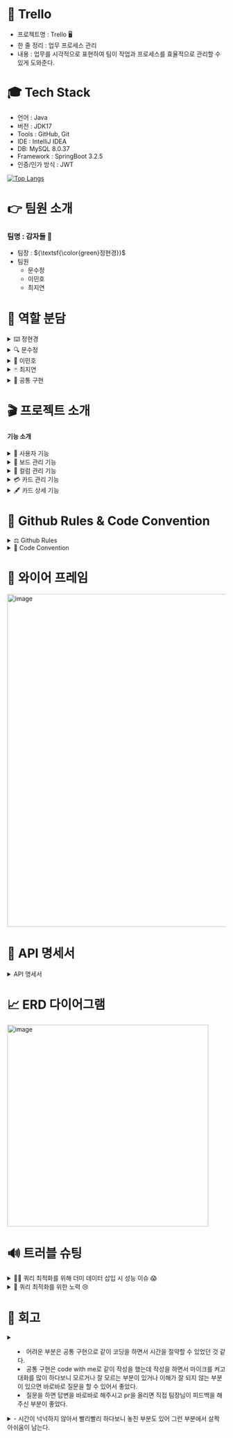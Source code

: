# 📌 Trello
- 프로젝트명 : Trello 🖥️
- 한 줄 정리 : 업무 프로세스 관리
- 내용 : 업무를 시각적으로 표현하여 팀이 작업과 프로세스를 효율적으로 관리할 수 있게 도와준다.
  
  
# 🎓 Tech Stack
- 언어 : Java
- 버전 : JDK17
- Tools : GitHub, Git
- IDE : IntelliJ IDEA
- DB: MySQL 8.0.37
- Framework : SpringBoot 3.2.5
- 인증/인가 방식 : JWT

[![Top Langs](https://github-readme-stats.vercel.app/api/top-langs/?username=dlalwn&layout=compact)](https://github.com/dlalwn/github-readme-stats)
  
# 👉 팀원 소개
### 팀명 : 감자들 🥔<br>
- 팀장  : ${\textsf{\color{green}정현경}}$
- 팀원 
  - 문수정
  - 이민호
  - 최지연

# 👊 역할 분담
<details>
<summary>
⌨️ 정현경 
</summary>

- 카드 상세 기능(댓글)
  - 댓글 작성
  - 댓글 조회
</details>
<details>
<summary> 
🔍 문수정
</summary>

- 컬럼 관리 기능
  - 컬럼 생성
  - 컬럼 삭제
</details>
<details>
<summary>
📔 이민호
</summary>

- 보드 관리 기능
  - 보드 목록 조회
  - 보드 생성
  - 보드 수정
  - 보드 삭제
  - 보드 초대
</details>
<details>
<summary>
🃏 최지연
</summary>

- 카드 관리 기능
  - 카드 목록 조회
  - 카드 생성
  - 카드 수정
  - 카드 삭제
</details>  

<details>
<summary>
  🙏 공통 구현
</summary>
 - 사용자 기능 : 로그인, 로그 아웃, 회원 가입<br>
 - Entity 설계<br>
 - 컬럼, 카드 순서 이동(수정)<br>
 - 쿼리 최적화<br>
 - 프론트
</details>

# 🎬 프로젝트 소개
#### 기능 소개
<details>
<summary>
🔐 사용자 기능
</summary>

- 로그인
  - 회원 가입된 사용자라면 email과 password를 사용해 로그인 가능
  - header에 토큰을 추가해 로그인에 성공하면 성공 상태코드 메세지 반환
  - 유효하지 않은 사용자 저오로 로그인을 시도한 경우 에러 메세지 반환
  - email과 password가 일치하지 않은 경우 에러 메세지 반환
- 로그 아웃
  - 로그아웃 시, 발생한 토큰 초기화
  - 로그아웃 후 초기화된 Refresh Token 재사용 불가
- 회원가입
  - 중복된 email이 존재하지 않는 경우 성공 메세지 반환
  - 권한
    - Manager : 보드 관계 없이 카드 전체 조회
    - User
      - 보드, 컬럼, 카드 조회 가능
      - 카드 -> 본인이 생성한 항목에 대해서만 권한 존재
      - 보드 -> 초재 받은 모든 보드에서 생성된 카드 전체 조회
    - 중복된 email이 존재하거나 email, password 조건에 맞지 않은 경우 에러 메세지 반환
</details>
<details>
<summary>
📑 보드 관리 기능
</summary>

- 보드 목록 조회
  - 생성된 보드 조회 가능
- 보드 생성
  - 보드 이름, 한 줄 설명 필수 데이터가 있다면 생성 가능
  - 권한에 맞지 않는 사용자가 생성을 시도하거나 필수 데이터가 존재하지 않는 경우 에러 메세지 반환
- 보드 수정
  - 보드 이름, 한 줄 설명 필수 데이터 수정 가능
  - 권한에 맞지 않는 사용자가 생성을 시도하거나 필수 데이터가 존재하지 않는 경우 에러 메세지 반환
- 보드 삭제
  - 보드 삭제 가능
  - 권한에 맞지 않는 사용자가 삭제를 시도하거나 이미 삭제된 보드인 경우 에러 메세지 반환
- 보드 초대
  - 보드에 사용자 초대 가능
  - MANAGER 권한을 가지고 있는 사용자는 본인이 생성한 보드 혹은 초대받은 보드에 대해서 다른 사용자를 초대할 권한을 가질 수 있음
     권한에 맞지 않는 사용자가 초대를 시도하거나, 이미 해당 보드에 초대된 사용자인 경우, 조내하지 않은 사용자인 경우 메세지 반환
</details>
<details>
<summary>
🔖 컬럼 관리 기능
</summary>

- 컬럼 생성
  - 보드에 컬럼 생성 가능
  - 상태 이름 필수 데이터가 존재해야 함
  - 권한에 맞지 않는 사용자가 생성을 시도하거나 이미 존재하는 상태이름으로 생성하는 경우 에러 메세지 반환
- 컬럼 삭제
  - 보드에 생성한 컬럼 삭제 가능
  - 삭제할 때 확인 메세지 출력
  - 권한에 맞지 않는 사용자가 생성을 시도하거나 이미 삭제된 컬림인 경우 에러 메세지 반환
- 컬럼 순서 이동
  - 컬럼 순서를 자유롭게 변경 가능
  - 새로고침 후에도 변경한 순서 유지
  - 권한에 맞지 않는 사용자가 생성을 시도하는 경우 에러 메세지 반환
</details>
<details>
<summary>
💳 카드 관리 기능
</summary>

- 카드 목록 조회
  - 생성된 카드들을 목록에서 조회 가능
  - 조건
    - 전체 조회
    - 작업자별 조회
    - 상태별 조회
- 카드 생성
  - 컬럼에 카드 생성 가능
  - 제목, 카드 상태 필수 데이터가 있다면 생성 가능
  - 내용, 마감일자, 작업자는 필수 데이터 X
  - 필수 데이터가 존재하지 않거나 이미 컬럼이 삭제된 경우 에러 메세지 반환
- 카드 수정
  - 내용, 마감일자, 작업자, 제목 수정 가능
  - 순서 이동을 통해 카드 상태 변경 가능
  - 로그인을 하지 않은 사용자가 순서 이동을 시동하거나 이미 컬럼이 삭제된 경우 에러 메세지 반환
- 카드 삭제
  - 컬럼에 생성한 카드 삭제 가능
  - 삭제할 대 확인 메세지 출력
  - 로그인을 하지 않은 사용자가 순서 이동을 시동하거나 이미 컬럼이 삭제된 경우 에러 메세지 반환
</details>
<details>
<summary>
🖋️ 카드 상세 기능
</summary>

- 댓글 작성
  - 카드 상세에 댓글 작성 가능
  - 내용 필수 데이터가 있다면 생성 가능
  - 로그인을 하지 않은 사용자가 순서 이동을 시동하거나 이미 컬럼이 삭제된 경우 에러 메세지 반환
- 댓글 조회
  - 카드 상세에 작성한 댓글들을 볼 수 있음
  - 작성일자 최신순으로 정렬
  - 로그인을 하지 않은 사용자가 순서 이동을 시동하거나 이미 컬럼이 삭제된 경우 에러 메세지 반환
</details>


# 📢 Github Rules & Code Convention
<details>
<summary>
  ⚖️ Github Rules
</summary>
  
 - 브랜치 이름 규칙
    - dev 브랜치, 각자 개발 기능 구현 feat/(기능이름) 브랜치
    - 두가지 단어라면 ‘ - ’ (하이픈) 사용해서 구분
    - feat/signup, feat/order-create
- 커밋 메시지 규칙

```jsx
[#이슈번호] feat 구현 내용
(한줄 비우기)
- 추가 내용
- 추가 내용
```

- 이슈 작성 규칙
- 이슈 사용
    - title : [Feat] 이슈명
    - content:

```jsx
- [] 기능 구현 내용
- [x] 기능 구현 내용2
```

- PR 작성 규칙
    - 제목
        - [현재날짜] 기능명
        - ex) [2024/07/10] 로그인
    - 내용
        - 간단한 설명, 특이사항 작성 필수
        - ex) 로그인 기능 구현, jwt secret관련 환경변수 추가
- 코드리뷰 적용 (겹치는 부분은 해당 담당자에게 리뷰 받기 필수)
</details>
<details>
<summary>
  🔑 Code Convention
</summary>

# 네이밍 규칙(Naming Conventions)
- 클래스(Class) : 대문자 카멜 케이스 ( 예 : MyClass )
- 메소드(Method) : 소문자 카멜 케이스 ( 예 : myMethod() )
- 변수(Variable) : 소문자 카멜 케이스 ( 예 : myVariable )
- 패키지(Package) : 소문자만 사용하며, 필요시 점(.)으로 계층 구분( 예 : com.example.project)
  
</details>

# 📱 와이어 프레임
<img width="765" alt="image" src="https://github.com/user-attachments/assets/6e21a8cf-7874-4516-aa37-386e6f0f9c50">


# 📑 API 명세서

<details>
<summary>
API 명세서
</summary>

- 사용자 기능
<img width="914" alt="image" src="https://github.com/user-attachments/assets/09caabf8-0ef7-4506-ad17-883a85aa693b">

- 보드 관리 기능
<img width="690" alt="image" src="https://github.com/user-attachments/assets/dcdf684c-59ba-4e73-afee-f667625bcfcc">
<img width="791" alt="image" src="https://github.com/user-attachments/assets/de178f90-c184-402a-ba23-c93e25b7e338">


- 컬럼 관리 기능
<img width="782" alt="image" src="https://github.com/user-attachments/assets/dc8244cb-3b7f-4c8f-b012-9b5844232d0e">

- 카드 관리 기능
<img width="793" alt="image" src="https://github.com/user-attachments/assets/3d1135fa-7e67-49ee-9359-6b7e933e214b">
<img width="796" alt="image" src="https://github.com/user-attachments/assets/057f14ff-5494-49b3-98a4-1db3c97cd147">

- 카드 상세 기능
<img width="790" alt="image" src="https://github.com/user-attachments/assets/b88af9e8-f41c-428b-b134-d99fbaa575d4">
</details>


# 📈 ERD 다이어그램
<img width="464" alt="image" src="https://github.com/user-attachments/assets/ab103a05-bdfe-49ea-9629-84acaab4f7fd">


# 🔊 트러블 슈팅
<details>
<summary>
😵‍💫 쿼리 최적화를 위해 더미 데이터 삽입 시 성능 이슈 😱
</summary>

- 문제
  - Bulk Insert를 사용하여 10만건 생성 시 12 분이 소요

- 해결 방법
  - 스레드를 이용하여 병렬 처리

=> 10만건 데이터를 생성하는데 12분이 소요 됐던 문제가 1분 47초 만에 완료 🎉
</details>

<details>
<summary>
🤯 쿼리 최적화를 위한 노력 😢
</summary>

- 해결을 위한 노력 & 문제
  - fetch join 사용
    - MultipleBagFetchException 의 cannot simultaneously fetch multiple bags 에러발생
    - 해당 에러를 해결하기위해 Set으로 변경해주었으나 결국 근본적인 문제인 1:N 페이징 문제 해결 불가
  - queryDSL을 사용한 fetch join 작성
  - QueryDSL을 이용하여 fetch join 및 작성 및 페이징 시도

- 해결 방법
  - 쿼리 분리
  => fetch 조인으로 해결이 불가능하므로, 3개의 쿼리로 분리하여 조회 🎆
</details>


# 📓 회고

<details>
• 좋았던 점 🎶
<summary>

- 어려운 부분은 공통 구현으로 같이 코딩을 하면서 시간을 절약할 수 있었던 것 같다.
- 공통 구현은 code with me로 같이 작성을 했는데 작성을 하면서 마이크를 켜고 대화를 많이 하다보니 모르거나 잘 모르는 부분이 있거나 이해가 잘 되지 않는 부분이 있으면 바로바로 질문을 할 수 있어서 좋았다.
- 질문을 하면 답변을 바로바로 해주시고 pr을 올리면 직접 팀장님이 피드백을 해주신 부분이 좋았다.
</summary>
   
</details>

<details>
• 아쉬운 점 🩹
<summary>
- 시간이 넉넉하지 않아서 빨리빨리 하다보니 놓친 부분도 있어 그런 부분에서 살짝 아쉬움이 남는다.
</summary>
</details>
